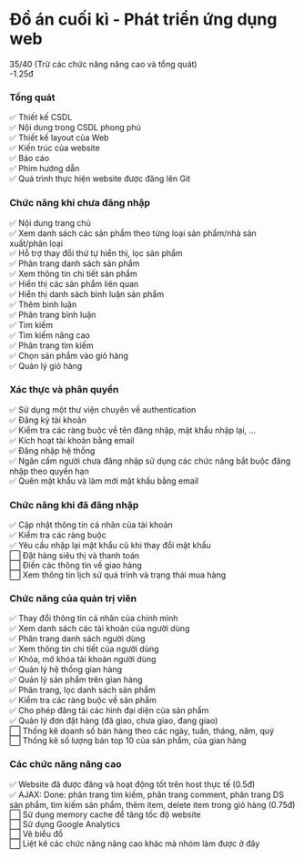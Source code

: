 # Đồ án cuối kì - Phát triển ứng dụng web

35/40 (Trừ các chức năng nâng cao và tổng quát)  
-1.25đ

### Tổng quát

✅ Thiết kế CSDL  
✅ Nội dung trong CSDL phong phú  
✅ Thiết kế layout của Web  
✅ Kiến trúc của website  
✅ Báo cáo  
✅ Phim hướng dẫn  
✅ Quá trình thực hiện website được đăng lên Git

### Chức năng khi chưa đăng nhập

✅ Nội dung trang chủ  
✅ Xem danh sách các sản phẩm theo từng loại sản phẩm/nhà sản xuất/phân loại  
✅ Hỗ trợ thay đổi thứ tự hiển thị, lọc sản phẩm  
✅ Phân trang danh sách sản phẩm  
✅ Xem thông tin chi tiết sản phẩm  
✅ Hiển thị các sản phẩm liên quan  
✅ Hiển thị danh sách bình luận sản phẩm  
✅ Thêm bình luận  
✅ Phân trang bình luận  
✅ Tìm kiếm  
✅ Tìm kiếm nâng cao  
✅ Phân trang tìm kiếm  
✅ Chọn sản phẩm vào giỏ hàng  
✅ Quản lý giỏ hàng

### Xác thực và phân quyền

✅ Sử dụng một thư viện chuyên về authentication  
✅ Đăng ký tài khoản  
✅ Kiểm tra các ràng buộc về tên đăng nhập, mật khẩu nhập lại, ...  
✅ Kích hoạt tài khoản bằng email  
✅ Đăng nhập hệ thống  
✅ Ngăn cấm người chưa đăng nhập sử dụng các chức năng bắt buộc đăng nhập theo quyền hạn  
✅ Quên mật khẩu và làm mới mật khẩu bằng email

### Chức năng khi đã đăng nhập

✅ Cập nhật thông tin cá nhân của tài khoản  
✅ Kiểm tra các ràng buộc  
✅ Yêu cầu nhập lại mật khẩu cũ khi thay đổi mật khẩu  
⬜ Đặt hàng siêu thị và thanh toán  
⬜ Điền các thông tin về giao hàng  
⬜ Xem thông tin lịch sử quá trình và trạng thái mua hàng

### Chức năng của quản trị viên

✅ Thay đổi thông tin cá nhân của chính mình  
✅ Xem danh sách các tài khoản của người dùng  
✅ Phân trang danh sách người dùng  
✅ Xem thông tin chi tiết của người dùng  
✅ Khóa, mở khóa tài khoản người dùng  
✅ Quản lý hệ thống gian hàng  
✅ Quản lý sản phẩm trên gian hàng  
✅ Phân trang, lọc danh sách sản phẩm  
✅ Kiểm tra các ràng buộc về sản phẩm  
✅ Cho phép đăng tải các hình đại diện của sản phẩm  
✅ Quản lý đơn đặt hàng (đã giao, chưa giao, đang giao)  
⬜ Thống kê doanh số bán hàng theo các ngày, tuần, tháng, năm, quý  
⬜ Thống kê số lượng bán top 10 của sản phẩm, của gian hàng

### Các chức năng nâng cao

✅ Website đã được đăng và hoạt động tốt trên host thực tế (0.5đ)  
✅ AJAX: Done: phân trang tìm kiếm, phân trang comment, phân trang DS sản phẩm, tìm kiếm sản phẩm, thêm item, delete item trong giỏ hàng (0.75đ)  
⬜ Sử dụng memory cache để tăng tốc độ website  
⬜ Sử dụng Google Analytics  
⬜ Vẽ biểu đồ  
⬜ Liệt kê các chức năng nâng cao khác mà nhóm làm được ở đây
